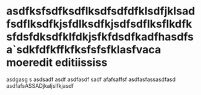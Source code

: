asdfksfsdfksdflksdfsdfdfklsdfjklsadfsdflksdfkjsfdlksdfkjsdfsdflksflkdfksfdsfdksdfklfdkjsfkfdsdfkadfhasdfsa`sdkfdfkffkfksfsfsfklasfvaca
moeredit
editiississ
=====
asdgasg s
asdsadf
asdf
asdfasdf
sadf
afafsaffsf
asdfasfassasdfasd
asdfafsASSADjkaljslfkjasdf
